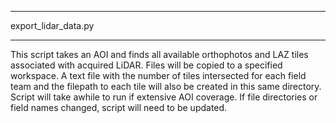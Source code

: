 *********************
export_lidar_data.py
*********************
This script takes an AOI and finds all available orthophotos and LAZ tiles associated with
acquired LiDAR. Files will be copied to a specified workspace. A text file
with the number of tiles intersected for each field team and the filepath to
each tile will also be created in this same directory.
Script will take awhile to run if extensive AOI coverage.
If file directories or field names changed, script will need to be updated.

